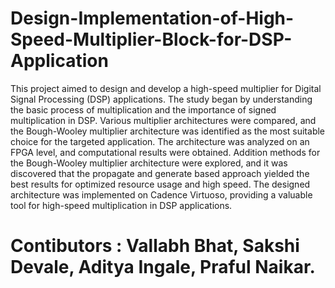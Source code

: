 # Design-Implementation-of-High-Speed-Multiplier-Block-for-DSP-Application
This project aimed to design and develop a high-speed multiplier for Digital Signal Processing (DSP) applications. The study began by understanding the basic process of multiplication and the importance of signed multiplication in DSP. Various multiplier architectures were compared, and the Bough-Wooley multiplier architecture was identified as the most suitable choice for the targeted application. The architecture was analyzed on an FPGA level, and computational results were obtained. Addition methods for the Bough-Wooley multiplier architecture were explored, and it was discovered that the propagate and generate based approach yielded the best results for optimized resource usage and high speed. The designed architecture was implemented on Cadence Virtuoso, providing a valuable tool for high-speed multiplication in DSP applications.

# Contibutors : Vallabh Bhat, Sakshi Devale, Aditya Ingale, Praful Naikar. 
